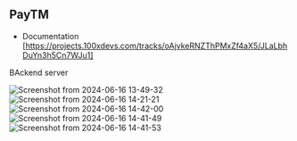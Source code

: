 
## PayTM 
- Documentation [https://projects.100xdevs.com/tracks/oAjvkeRNZThPMxZf4aX5/JLaLbhDuYn3h5Cn7WJu1]


BAckend server 

![Screenshot from 2024-06-16 13-49-32](https://github.com/paul-abhirup/paytm/assets/109401471/195a3282-694d-4bcc-a36e-2e44bce013c7)
![Screenshot from 2024-06-16 14-21-21](https://github.com/paul-abhirup/paytm/assets/109401471/e9a86273-bf7a-4052-b5a4-da67b40174a1)
![Screenshot from 2024-06-16 14-42-00](https://github.com/paul-abhirup/paytm/assets/109401471/746f8fda-2b55-4c29-ba02-2d83201cce5e)
![Screenshot from 2024-06-16 14-41-49](https://github.com/paul-abhirup/paytm/assets/109401471/2cd10f8a-b68f-4fde-938c-382348aec2f3)
![Screenshot from 2024-06-16 14-41-53](https://github.com/paul-abhirup/paytm/assets/109401471/8d3a67ad-5d75-411d-8646-ce40880323f4)
